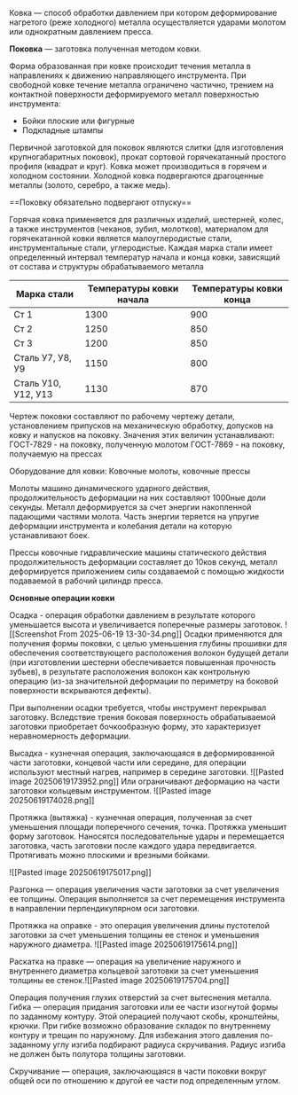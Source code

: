 Ковка — способ обработки давлением при котором деформирование нагретого (реже холодного) металла осуществляется ударами молотом или однократным давлением пресса.

**Поковка** — заготовка полученная методом ковки.

Форма образованная при ковке происходит течения металла в направлениях к движению направляющего инструмента. При свободной ковке течение металла ограничено частично, трением на контактной поверхности деформируемого металл поверхностью инструмента:
* Бойки плоские или фигурные
* Подкладные штампы

Первичной заготовкой для поковок являются слитки (для изготовления крупногабаритных поковок), прокат сортовой горячекатанный простого профиля (квадрат и круг). Ковка может производиться в горячем и холодном состоянии.
Холодной ковка подвергаются драгоценные металлы (золото, серебро, а также медь). 

==Поковку обязательно подвергают отпуску==

Горячая ковка применяется для различных изделий, шестерней, колес, а также инструментов (чеканов, зубил, молотков), материалом для горячекатанной ковки является малоуглеродистые стали, инструментальные стали, углеродистые. Каждая марка стали имеет определенный интервал температур начала и конца ковки, зависящий от состава и структуры обрабатываемого металла

| Марка стали         | Температуры ковки начала | Температуры ковки конца |
| ------------------- | ------------------------ | ----------------------- |
| Ст 1                | 1300                     | 900                     |
| Ст 2                | 1250                     | 850                     |
| Ст 3                | 1200                     | 850                     |
| Сталь У7, У8, У9    | 1150                     | 800                     |
| Сталь У10, У12, У13 | 1130                     | 870                     |
Чертеж поковки составляют по рабочему чертежу детали, установлением припусков на механическую обработку, допусков на ковку и напусков на поковку.
Значения этих величин устанавливают:
ГОСТ-7829 - на поковку, полученную молотом
ГОСТ-7869 - на поковку, получаемую на прессах

Оборудование для ковки:
Ковочные молоты, ковочные прессы

Молоты машино динамического ударного действия, продолжительность деформации на них составляют 1000ные доли секунды. Металл деформируется за счет энергии накопленной падающими частями молота. Часть энергии теряется на упругие деформации инструмента и колебания детали на которую устанавливают боек.

Прессы ковочные гидравлические машины статического действия продолжительность деформации составляет до 10ков секунд, металл деформируется приложением силы создаваемой с помощью жидкости подаваемой в рабочий цилиндр пресса.


**Основные операции ковки**

Осадка - операция обработки давлением в результате которого уменьшается высота и увеличивается поперечные размеры заготовок.
![[Screenshot From 2025-06-19 13-30-34.png]]
Осадки применяются для получения формы поковки, с целью уменьшения глубины прошивки для обеспечения соответствующего расположения волокон будущей детали (при изготовлении шестерни обеспечивается повышенная прочность зубьев), в результате расположения волокон как контрольную операцию (из-за значительной деформации по периметру на боковой поверхности вскрываются дефекты).

При выполнении осадки требуется, чтобы инструмент перекрывал заготовку. Вследствие трения боковая поверхность обрабатываемой заготовки приобретает бочкообразную форму, это характеризует неравномерность деформации.

Высадка - кузнечная операция, заключающаяся в деформированной части заготовки, концевой части или середине, для операции используют местный нагрев, например в середине заготовки.
![[Pasted image 20250619173952.png]]
Или ограничивают деформацию на части заготовки кольцевым инструментом.
![[Pasted image 20250619174028.png]]

Протяжка (вытяжка) - кузнечная операция, полученная за счет уменьшения площади поперечного сечения, точка. Протяжка уменьшит форму заготовок. Наносятся последовательные удары и перемещается заготовка, часть заготовки после каждого удара передвигается. Протягивать можно плоскими и врезными бойками.

![[Pasted image 20250619175017.png]]

Разгонка — операция увеличения части заготовки за счет увеличения ее толщины. Операция выполняется за счет перемещения инструмента в направлении перпендикулярном оси заготовки.

Протяжка на оправке - это операция увеличения длины пустотелой заготовки за счет уменьшения толщины ее стенок и уменьшения наружного диаметра.
![[Pasted image 20250619175614.png]]

Раскатка на правке — операция на увеличение наружного и внутреннего диаметра кольцевой заготовки за счет уменьшения толщины ее стенок.![[Pasted image 20250619175704.png]]


Операция получения глухих отверстий за счет вытеснения металла.
Гибка — операция придания заготовки или ее части изогнутой формы по заданному контуру. Этой операцией получают скобы, кронштейны, крючки. При гибке возможно образование складок по внутреннему контуру и трещин по наружному. Для избежания этого давления по-заданному углу изгиба подбирают радиуса скручивания. Радиус изгиба не должен быть полутора толщины заготовки.

Скручивание — операция, заключающаяся в части поковки вокруг общей оси по отношению к другой ее части под определенным углом.